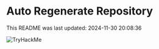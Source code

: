 # Auto Regenerate Repository

This README was last updated: 2024-11-30 20:08:36

 ![TryHackMe](https://tryhackme.com/badge/533634)